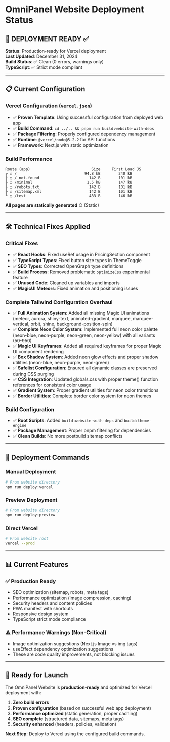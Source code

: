 # OmniPanel Website Deployment Status

## 🚀 **DEPLOYMENT READY** ✅

**Status**: Production-ready for Vercel deployment  
**Last Updated**: December 31, 2024  
**Build Status**: ✅ Clean (0 errors, warnings only)  
**TypeScript**: ✅ Strict mode compliant  

---

## 📋 **Current Configuration**

### **Vercel Configuration** (`vercel.json`)
- ✅ **Proven Template**: Using successful configuration from deployed web app
- ✅ **Build Command**: `cd ../.. && pnpm run build:website-with-deps`
- ✅ **Package Filtering**: Properly configured dependency management
- ✅ **Runtime**: `@vercel/node@5.2.2` for API functions
- ✅ **Framework**: Next.js with static optimization

### **Build Performance**
```
Route (app)                           Size     First Load JS    
┌ ○ /                              94.8 kB        240 kB
├ ○ /_not-found                      142 B        101 kB
├ ○ /minimal                        1.5 kB        147 kB
├ ○ /robots.txt                      142 B        101 kB
├ ○ /sitemap.xml                     142 B        101 kB
└ ○ /test                            483 B        146 kB
```

**All pages are statically generated** ○ (Static)

---

## 🛠️ **Technical Fixes Applied**

### **Critical Fixes**
- ✅ **React Hooks**: Fixed useRef usage in PricingSection component
- ✅ **TypeScript Types**: Fixed button size types in ThemeToggle
- ✅ **SEO Types**: Corrected OpenGraph type definitions
- ✅ **Build Process**: Removed problematic `optimizeCss` experimental feature
- ✅ **Unused Code**: Cleaned up variables and imports
- ✅ **MagicUI Meteors**: Fixed animation and positioning issues

### **Complete Tailwind Configuration Overhaul**
- ✅ **Full Animation System**: Added all missing Magic UI animations (meteor, aurora, shiny-text, animated-gradient, marquee, marquee-vertical, orbit, shine, background-position-spin)
- ✅ **Complete Neon Color System**: Implemented full neon color palette (neon-blue, neon-purple, neon-green, neon-yellow) with all variants (50-950)
- ✅ **Magic UI Keyframes**: Added all required keyframes for proper Magic UI component rendering
- ✅ **Box Shadow System**: Added neon glow effects and proper shadow utilities (neon-blue, neon-purple, neon-green)
- ✅ **Safelist Configuration**: Ensured all dynamic classes are preserved during CSS purging
- ✅ **CSS Integration**: Updated globals.css with proper theme() function references for consistent color usage
- ✅ **Gradient System**: Proper gradient utilities for neon color transitions
- ✅ **Border Utilities**: Complete border color system for neon themes

### **Build Configuration**
- ✅ **Root Scripts**: Added `build:website-with-deps` and `build:theme-engine`
- ✅ **Package Management**: Proper pnpm filtering for dependencies
- ✅ **Clean Builds**: No more postbuild sitemap conflicts

---

## 🎯 **Deployment Commands**

### **Manual Deployment**
```bash
# From website directory
npm run deploy:vercel
```

### **Preview Deployment**
```bash
# From website directory  
npm run deploy:preview
```

### **Direct Vercel**
```bash
# From website root
vercel --prod
```

---

## 📊 **Current Features**

### **✅ Production Ready**
- SEO optimization (sitemap, robots, meta tags)
- Performance optimization (image compression, caching)
- Security headers and content policies
- PWA manifest with shortcuts
- Responsive design system
- TypeScript strict mode compliance

### **⚠️ Performance Warnings (Non-Critical)**
- Image optimization suggestions (Next.js Image vs img tags)
- useEffect dependency optimization suggestions
- These are code quality improvements, not blocking issues

---

## 🚀 **Ready for Launch**

The OmniPanel Website is **production-ready** and optimized for Vercel deployment with:

1. **Zero build errors** 
2. **Proven configuration** (based on successful web app deployment)
3. **Performance optimized** (static generation, proper caching)
4. **SEO complete** (structured data, sitemaps, meta tags)
5. **Security enhanced** (headers, policies, validation)

**Next Step**: Deploy to Vercel using the configured build commands. 